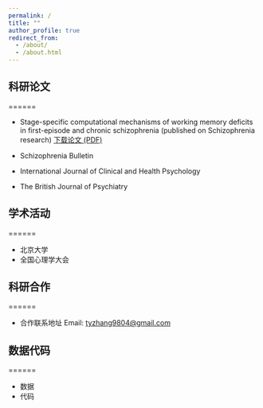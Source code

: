 ```yaml
---
permalink: /
title: ""
author_profile: true
redirect_from: 
  - /about/
  - /about.html
---
```

## 科研论文
======
- Stage-specific computational mechanisms of working memory deficits in first-episode and chronic schizophrenia (published on Schizophrenia research)
[下载论文 (PDF)](https://tyzhang98.github.io/zhang/files/paper1.pdf)

- Schizophrenia Bulletin 
- International Journal of Clinical and Health Psychology
- The British Journal of Psychiatry

## 学术活动
======
- 北京大学
- 全国心理学大会

## 科研合作
======
- 合作联系地址 Email: tyzhang9804@gmail.com

## 数据代码
======
- 数据
- 代码
